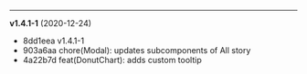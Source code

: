 
-------------------
 **v1.4.1-1**  (2020-12-24) 

* 8dd1eea v1.4.1-1
* 903a6aa chore(Modal): updates subcomponents of All story
* 4a22b7d feat(DonutChart): adds custom tooltip
